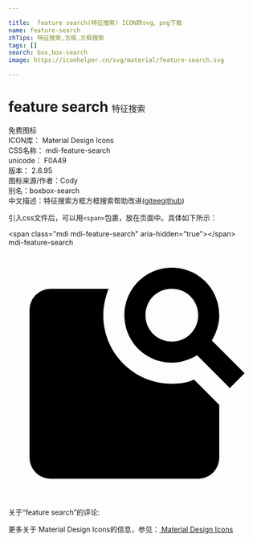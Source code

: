 ```yaml
---

title:  feature search(特征搜索) ICON转svg、png下载
name: feature-search
zhTips: 特征搜索,方框,方框搜索
tags: []
search: box,box-search
image: https://iconhelper.cn/svg/material/feature-search.svg

---
```


# feature search  <small style="font-size: 60%;font-weight: 100">特征搜索</small>


<div class="detail-page">
<p>
<span><span class="badge-success badge">免费图标</span> </span>
<br/>
<span>
ICON库：
<span class="badge-secondary badge">Material Design Icons</span> 
</span>
<br/>
<span>
CSS名称：
<span class="badge-secondary badge">mdi-feature-search</span> 
</span>
<br/>
<span>
unicode：
<span class="badge-secondary badge">F0A49</span> 
<copy-btn content='F0A49' btn-title=""></copy-btn>
<copy-btn :content='String.fromCodePoint(parseInt("F0A49", 16))' btn-title="复制U"></copy-btn>
</span>
<br/>
<span>
版本：
<span class="badge-secondary badge">2.6.95</span> 
</span>
<br/>
<span>图标来源/作者：<span class="badge-light badge">Cody</span></span> 
<br/>
<span>别名：<span class="badge-light badge">box</span><span class="badge-light badge">box-search</span></span><br/><span class="zh-detail">中文描述：<span class="badge-primary badge">特征搜索</span><span class="badge-primary badge">方框</span><span class="badge-primary badge">方框搜索</span><span class="help-link"><span>帮助改进</span>(<a href="https://gitee.com/liuwave/icon-helper/edit/master/json/material/feature-search.json" target="_blank" rel="noopener noreferrer">gitee</a><a href="https://github.com/liuwave/icon-helper/edit/master/json/material/feature-search.json" target="_blank" rel="noopener noreferrer">github</a></span>)</span><br/>
</p>
</div>
<div class="alert alert-dark">
  <i class="mdi mdi-feature-search mdi-48px"></i>
  <i class="mdi mdi-feature-search mdi-36px"></i>
  <i class="mdi mdi-feature-search mdi-24px"></i>
  <i class="mdi mdi-feature-search mdi-18px"></i>
</div>
<div>
  <p>引入css文件后，可以用<code>&lt;span&gt;</code>包裹，放在页面中。具体如下所示：    
  </p>
  <div class="alert alert-primary" style="font-size: 14px">
    &lt;span class="mdi mdi-feature-search" aria-hidden="true"&gt;&lt;/span&gt;
    <copy-btn content='<span class="mdi mdi-feature-search" aria-hidden="true"></span>'></copy-btn>
  </div>
  <div class="alert alert-secondary">
    <i class="mdi mdi-feature-search"
    style="font-size: 24px"
    aria-hidden="true"></i> mdi-feature-search
    <copy-btn content="mdi-feature-search" btn-title="复制图标名称"></copy-btn>
  </div>
</div>
<div id="svg" class="svg-wrap">
<svg xmlns="http://www.w3.org/2000/svg" viewBox="0 0 24 24"><path d="M20,20A2,2 0 0,1 18,22H4A2,2 0 0,1 2,20V6A2,2 0 0,1 4,4H9.5C9.2,4.8 9,5.6 9,6.5C9,10.1 11.9,13 15.5,13C16.3,13 17,12.9 17.6,12.6L20,15V20M19.3,8.9C19.7,8.2 20,7.4 20,6.5C20,4 18,2 15.5,2C13,2 11,4 11,6.5C11,9 13,11 15.5,11C16.4,11 17.2,10.7 17.9,10.3L21,13.4L22.4,12L19.3,8.9M15.5,9C14.1,9 13,7.9 13,6.5C13,5.1 14.1,4 15.5,4C16.9,4 18,5.1 18,6.5C18,7.9 16.9,9 15.5,9Z" /></svg>
</div>
<detail full-name='mdi-feature-search'></detail>
<div>
<p>关于“feature search”的评论:</p>
</div>
<Vssue title="关于“feature search”的评论" ></Vssue>    
<div><p>更多关于 Material Design Icons的信息，参见：<a target="_blank" href="https://iconhelper.cn/material.html"> Material Design Icons</a>
</p></div>
